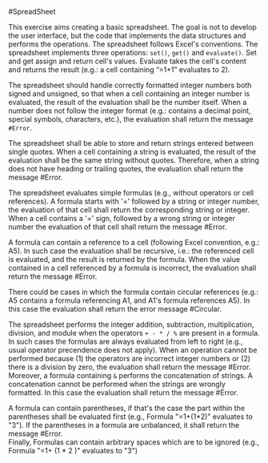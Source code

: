 #SpreadSheet

This exercise aims creating a basic spreadsheet. The goal is not to develop the user interface, but the code that implements the data structures and performs the operations. The spreadsheet follows Excel's conventions. The spreadsheet implements three operations: `set()`, `get()` and `evaluate()`. Set and get assign and return cell's values. Evaluate takes the cell's content and returns the result (e.g.: a cell containing “=1+1” evaluates to 2).

The spreadsheet should handle correctly formatted integer numbers both signed and unsigned, so that when a cell containing an integer number is evaluated, the result of the evaluation shall be the number itself.
When a number does not follow the integer format (e.g.: contains a decimal point, special symbols, characters, etc.), the evaluation shall return the message `#Error`.

The spreadsheet shall be able to store and return strings entered between single quotes. When a cell containing a string is evaluated, the result of the evaluation shall be the same string without quotes. 
Therefore, when a string does not have heading or trailing quotes, the evaluation shall return the message #Error.

The spreadsheet evaluates simple formulas (e.g., without operators or cell references). A formula starts with '=' followed by a string or integer number, the evaluation of that cell shall return the corresponding string or integer.
When a cell contains a '=' sign, followed by a wrong string or integer number the evaluation of that cell shall return the message #Error.

A formula can contain a reference to a cell (following Excel convention, e.g.: A5). In such case the evaluation shall be recursive, i.e.: the referenced cell is evaluated, and the result is returned by the formula.
When the value contained in a cell referenced by a formula is incorrect, the evaluation shall return the  message #Error.

There could be cases in which the formula contain circular references (e.g.: A5 contains a formula referencing A1, and A1's formula references A5). In this case the evaluation shall return the error message #Circular.

The spreadsheet performs the integer addition, subtraction, multiplication, division, and module when the operators `+ - * / %` are present in a formula. In such cases the formulas are always evaluated from left to right (e.g., usual operator precendence does not apply). When an operation cannot be performed because (1) the operators are incorrect integer numbers or (2) there is a division by zero, the evaluation shall return the message #Error.
Moreover, a formula containing `&` performs the concatenation of strings.
A concatenation cannot be performed when the strings are wrongly formatted. In this case the evaluation shall return the message #Error.

A formula can contain parentheses, if that's the case the part within the parentheses shall be evaluated first (e.g., Formula "=1+(1\*2)" 
evaluates to "3"). If the parentheses in a formula are unbalanced, it shall return the message #Error.  
Finally, Formulas can contain arbitrary spaces which are to be ignored (e.g., Formula  "=1+ (1 \* 2 )" evaluates to "3")
